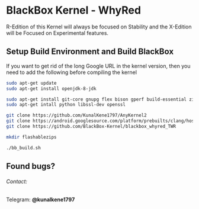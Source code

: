 # BlackBox Kernel - WhyRed
R-Edition of this Kernel will always be focused on Stability and the X-Edition will be Focused on Experimental features.

## Setup Build Environment and Build BlackBox
If you want to get rid of the long Google URL in the kernel version, then you need to add the following before compiling the kernel

```bash
sudo apt-get update
sudo apt-get install openjdk-8-jdk

sudo apt-get install git-core gnupg flex bison gperf build-essential zip curl zlib1g-dev gcc-multilib g++-multilib libc6-dev-i386 lib32ncurses5-dev x11proto-core-dev libx11-dev lib32z-dev libgl1-mesa-dev libxml2-utils xsltproc unzip
sudo apt-get intall python libssl-dev openssl

git clone https://github.com/KunalKene1797/AnyKernel2
git clone https://android.googlesource.com/platform/prebuilts/clang/host/linux-x86
git clone https://github.com/BlackBox-Kernel/blackbox_whyred_TWR

mkdir flashablezips

./bb_build.sh
```
## Found bugs?

###### Contact:
Telegram: **@kunalkene1797**
